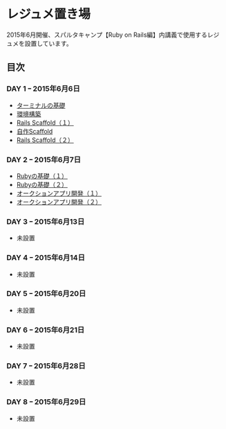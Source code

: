 # レジュメ置き場
2015年6月開催、スパルタキャンプ【Ruby on Rails編】内講義で使用するレジュメを設置しています。

## 目次
### DAY 1 ｰ 2015年6月6日
- [ターミナルの基礎](https://github.com/sparta-camp/resume/blob/master/DAY_01/Terminal.md)
- [環境構築](https://github.com/sparta-camp/resume/blob/master/DAY_01/%E7%92%B0%E5%A2%83%E6%A7%8B%E7%AF%89.md)
- [Rails Scaffold（１）](https://github.com/sparta-camp/resume/blob/master/DAY_01/scaffold.md)
- [自作Scaffold](https://github.com/sparta-camp/resume/blob/master/DAY_01/my_first_scaffold.md)
- [Rails Scaffold（２）](https://github.com/sparta-camp/resume/blob/master/DAY_01/scaffold_2nd.md)

### DAY 2 ｰ 2015年6月7日
- [Rubyの基礎（１）](https://github.com/sparta-camp/resume/blob/master/DAY_02/Ruby_Basic_01.md)
- [Rubyの基礎（２）](https://github.com/sparta-camp/resume/blob/master/DAY_02/Ruby_Basic_02.md)
- [オークションアプリ開発（１）](https://github.com/sparta-camp/resume/blob/master/DAY_02/auction_app_01.md)
- [オークションアプリ開発（２）](https://github.com/sparta-camp/resume/blob/master/DAY_02/auction_app_02.md)

### DAY 3 ｰ 2015年6月13日
- 未設置

### DAY 4 ｰ 2015年6月14日
- 未設置

### DAY 5 ｰ 2015年6月20日
- 未設置

### DAY 6 ｰ 2015年6月21日
- 未設置

### DAY 7 ｰ 2015年6月28日
- 未設置

### DAY 8 ｰ 2015年6月29日
- 未設置
